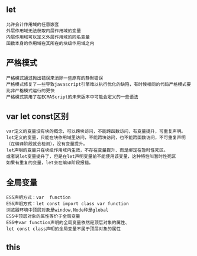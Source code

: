 ## let
    允许会计作用域的任意嵌套
    外层作用域无法获取内层作用域的变量
    内层作用域可以定义外层作用域的同名变量
    函数本身的作用域在其所在的块级作用域之内

## 严格模式
    严格模式通过抛出错误来消除一些原有的静默错误
    严格模式修复了一些导致javascript引擎难以执行优化的缺陷，有时候相同的代码严格模式要比非严格模式运行的更快
    严格模式禁用了在ECMAScript的未来版本中可能会定义的一些语法

## var let const区别
    var定义的变量没有块的概念，可以跨块访问，不能跨函数访问，有变量提升，可重复声明。
    let定义的变量，只能在块作用域里访问，不能跨块访问，也不能跨函数访问，不可重复声明（在编译阶段就会检测），没有变量提升。
    let声明的变量只在块级作用域内生效，不存在变量提升、而是绑定在暂时性死区。
    或者说let变量提升了，但是在let声明变量前不能使用该变量，这种特性叫暂时性死区
    如果有重复的变量，let会在编译阶段报错。

## 全局变量
    ES5声明方式：var  function
    ES6声明方式：let const import class var function
    浏览器环境中顶层对象是window,Node种是global
    ES5中顶层对象的属性等价于全局变量
    ES6中var function声明的全局变量依然是顶层对象的属性、
    let const class声明的全局变量不属于顶层对象的属性

## this
    

